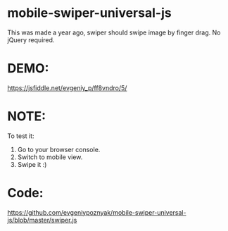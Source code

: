 # mobile-swiper-universal-js
This was made a year ago, swiper should swipe image by finger drag. No jQuery required.

# DEMO: 
https://jsfiddle.net/evgeniy_p/ff8vndro/5/

# NOTE: 
To test it:
1. Go to your browser console.
2. Switch to mobile view.
3. Swipe it :)


# Code:
https://github.com/evgeniypoznyak/mobile-swiper-universal-js/blob/master/swiper.js
